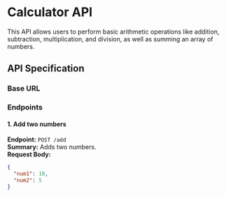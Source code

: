 # Calculator API

This API allows users to perform basic arithmetic operations like addition, subtraction, multiplication, and division, as well as summing an array of numbers.

## API Specification

### Base URL

### Endpoints

#### 1. Add two numbers

**Endpoint:** `POST /add`  
**Summary:** Adds two numbers.  
**Request Body:**
```json
{
  "num1": 10,
  "num2": 5
}
```

